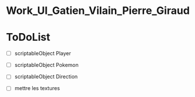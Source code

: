 # Work_UI_Gatien_Vilain_Pierre_Giraud

# ToDoList
- [ ] scriptableObject Player
- [ ] scriptableObject Pokemon
- [ ] scriptableObject Direction

- [ ] mettre les textures
